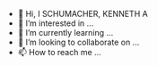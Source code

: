 - 👋 Hi, I SCHUMACHER, KENNETH A
- 👀 I’m interested in ...
- 🌱 I’m currently learning ...
- 💞️ I’m looking to collaborate on ...
- 📫 How to reach me ...
<!---
SCHUMACHER, KENNETH A ✨ special ✨ repository because its `README.md` (this file) appears on your GitHub profile.
You can click the Preview link to take a look at your changes.
--->

